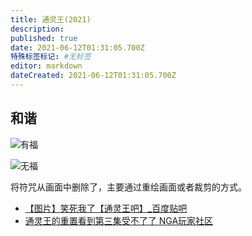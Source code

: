 ```yaml
---
title: 通灵王(2021)
description:
published: true
date: 2021-06-12T01:31:05.700Z
特殊标签标记: #无标签
editor: markdown
dateCreated: 2021-06-12T01:31:05.700Z
---
```


## 和谐

![有福](https://web.archive.org/web/20210612012521im_/http://tiebapic.baidu.com/forum/w%3D580/sign=41dbd4bda63533faf5b6932698d3fdca/511090ef76c6a7ef9618f595eafaaf51f3de664c.jpg)

![无福](https://web.archive.org/web/20210612012521im_/http://tiebapic.baidu.com/forum/w%3D580/sign=ae1417bd7009c93d07f20effaf3df8bb/56ff9925bc315c6053ab365c9ab1cb134954774c.jpg)

将符咒从画面中删除了，主要通过重绘画面或者裁剪的方式。

+ [【图片】笑死我了【通灵王吧】_百度贴吧](https://web.archive.org/web/20210612012521/https://tieba.baidu.com/p/7398241123)
+ [通灵王的重置看到第三集受不了了 NGA玩家社区](https://archive.is/I5PuD "https://bbs.nga.cn/read.php?tid=26383703")
